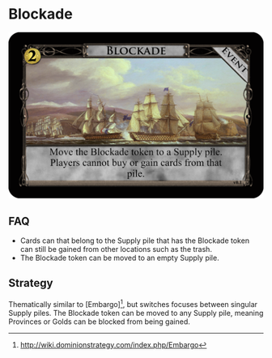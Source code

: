 # Blockade

![v0.1](/Event/Images/Blockade_v0.1.png)

## FAQ

- Cards can that belong to the Supply pile that has the Blockade token can
still be gained from other locations such as the trash.
- The Blockade token can be moved to an empty Supply pile.

## Strategy

Thematically similar to [Embargo][^1], but switches focuses between singular
Supply piles. The Blockade token can be moved to any Supply pile, meaning
Provinces or Golds can be blocked from being gained.

[^1]: http://wiki.dominionstrategy.com/index.php/Embargo

